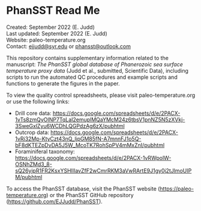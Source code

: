 # PhanSST Read Me

Created: September 2022 (E. Judd)
<br /> Last updated: September 2022 (E. Judd)
<br /> Website: paleo-temperature.org
<br /> Contact: ejjudd@syr.edu or phansst@outlook.com

This repository contains supplementary information related to the 
manuscript: *The PhanSST global database of Phanerozoic sea surface temperature proxy data* (Judd et al., submitted, Scientific Data), including scripts to run the automated QC procedures and example scripts and functions to generate the figures in the paper.

To view the quality control spreadsheets, please visit paleo-temperature.org or use the following links:
* Drill core data: https://docs.google.com/spreadsheets/d/e/2PACX-1vTs8zmQyOINP7TqLaI2emuplMQaYMcM24z6tbsV1pnNZ5N5zXVkj-3SweGxlZyu6WCDhLQGPdzAg6zX/pubhtml
* Outcrop data: https://docs.google.com/spreadsheets/d/e/2PACX-1vRi32Mp-KtyCzt43nQ_ljpGM85fN-A7mnnFJ1o5Q-bF8dKTEZpDvDA5J5W_McoTK7RohSpPV4mMxZnI/pubhtml
* Foraminiferal taxonomy: https://docs.google.com/spreadsheets/d/e/2PACX-1vRWpolW-OSNhZMd3_8-sQ26yipR1FR2KsxYSHlIIavZfF2wCmrRKM3aVwRArtE9J1gy0j2tJlmoUIPM/pubhtml

To access the PhanSST database, visit the PhanSST website (https://paleo-temperature.org) or the PhanSST GitHub repository (https://github.com/EJJudd/PhanSST).